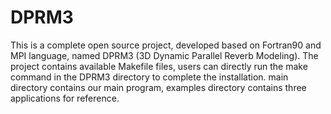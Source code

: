 # DPRM3
This is a complete open source project, developed based on Fortran90 and MPI language, named DPRM3 (3D Dynamic Parallel Reverb Modeling).
The project contains available Makefile files, users can directly run the make command in the DPRM3 directory to complete the installation. main directory contains our main program, examples directory contains three applications for reference.
